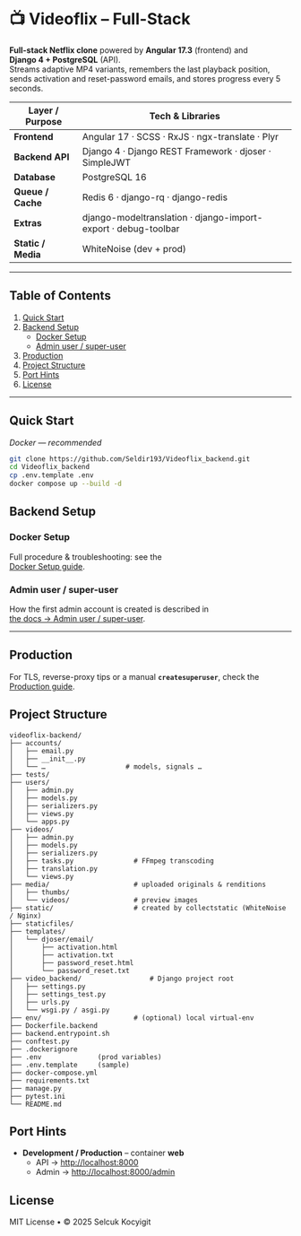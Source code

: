 # 📺 Videoflix – Full-Stack

**Full-stack Netflix clone** powered by **Angular 17.3** (frontend) and  
**Django 4 + PostgreSQL** (API).  
Streams adaptive MP4 variants, remembers the last playback position, sends
activation and reset-password emails, and stores progress every 5 seconds.

| Layer / Purpose    | Tech & Libraries                                               |
| ------------------ | -------------------------------------------------------------- |
| **Frontend**       | Angular 17 · SCSS · RxJS · ngx-translate · Plyr                |
| **Backend API**    | Django 4 · Django REST Framework · djoser · SimpleJWT          |
| **Database**       | PostgreSQL 16                                                  |
| **Queue / Cache**  | Redis 6 · django-rq · django-redis                             |
| **Extras**         | django-modeltranslation · django-import-export · debug-toolbar |
| **Static / Media** | WhiteNoise (dev + prod)                                        |

---

## Table of Contents

1. [Quick Start](#quick-start-docker--recommended)
2. [Backend Setup](#backend-setup)
   - [Docker Setup](#docker-setup)
   - [Admin user / super-user](dokumentation.md#admin-user--super-user)
3. [Production](#production)
4. [Project Structure](#project-structure)
5. [Port Hints](#port-hints)
6. [License](#license)

---

## Quick Start
*Docker — recommended*

```bash
git clone https://github.com/Seldir193/Videoflix_backend.git
cd Videoflix_backend
cp .env.template .env
docker compose up --build -d
```

## Backend Setup

### Docker Setup

Full procedure & troubleshooting: see the  
[Docker Setup guide](dokumentation.md#docker-setup).

### Admin user / super-user

How the first admin account is created is described in  
[the docs → Admin user / super-user](dokumentation.md#admin-user--super-user).

---

## Production

For TLS, reverse-proxy tips or a manual **`createsuperuser`**, check the  
[Production guide](dokumentation.md#production-stack).


## Project Structure

```text
videoflix-backend/
├── accounts/
│   ├── email.py
│   ├── __init__.py
│   └── …                    # models, signals …
├── tests/
├── users/
│   ├── admin.py
│   ├── models.py
│   ├── serializers.py
│   ├── views.py
│   └── apps.py
├── videos/
│   ├── admin.py
│   ├── models.py
│   ├── serializers.py
│   ├── tasks.py               # FFmpeg transcoding
│   ├── translation.py
│   └── views.py
├── media/                     # uploaded originals & renditions
│   ├── thumbs/
│   └── videos/                # preview images
├── static/                    # created by collectstatic (WhiteNoise / Nginx)
├── staticfiles/
├── templates/
│   └── djoser/email/
│       ├── activation.html
│       ├── activation.txt
│       ├── password_reset.html
│       └── password_reset.txt
├── video_backend/                 # Django project root
│   ├── settings.py
│   ├── settings_test.py
│   ├── urls.py
│   └── wsgi.py / asgi.py
├── env/                       # (optional) local virtual-env
├── Dockerfile.backend
├── backend.entrypoint.sh
├── conftest.py
├── .dockerignore
├── .env              (prod variables)
├── .env.template     (sample)
├── docker-compose.yml
├── requirements.txt
├── manage.py
├── pytest.ini
└── README.md

```

## Port Hints

- **Development / Production** – container **web**  
  - API   → <http://localhost:8000>  
  - Admin → <http://localhost:8000/admin>

## License

MIT License • © 2025 Selcuk Kocyigit
